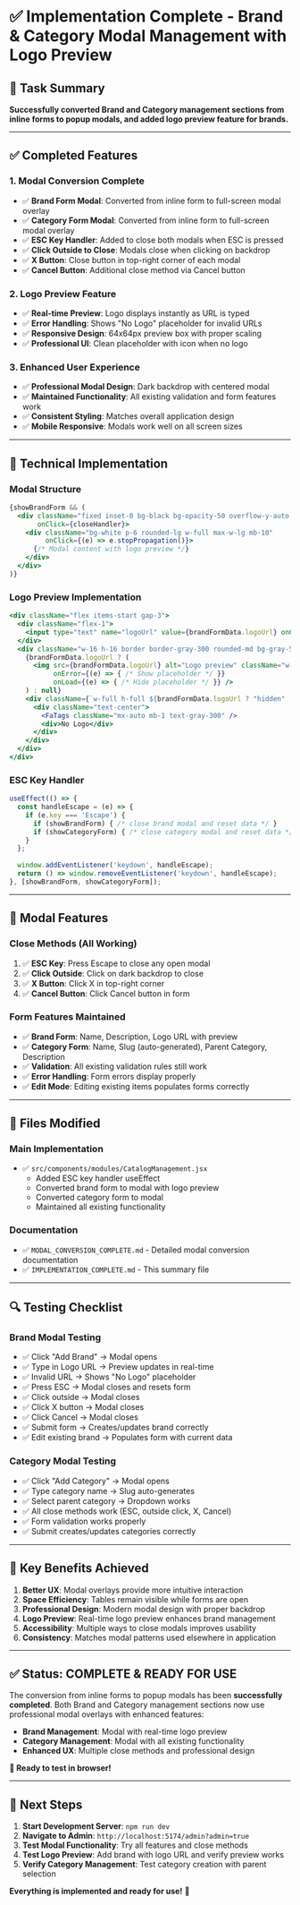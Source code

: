 # ✅ Implementation Complete - Brand & Category Modal Management with Logo Preview

## 🎯 **Task Summary**
**Successfully converted Brand and Category management sections from inline forms to popup modals, and added logo preview feature for brands.**

---

## ✅ **Completed Features**

### 1. **Modal Conversion Complete**
- ✅ **Brand Form Modal**: Converted from inline form to full-screen modal overlay
- ✅ **Category Form Modal**: Converted from inline form to full-screen modal overlay
- ✅ **ESC Key Handler**: Added to close both modals when ESC is pressed
- ✅ **Click Outside to Close**: Modals close when clicking on backdrop
- ✅ **X Button**: Close button in top-right corner of each modal
- ✅ **Cancel Button**: Additional close method via Cancel button

### 2. **Logo Preview Feature** 
- ✅ **Real-time Preview**: Logo displays instantly as URL is typed
- ✅ **Error Handling**: Shows "No Logo" placeholder for invalid URLs
- ✅ **Responsive Design**: 64x64px preview box with proper scaling
- ✅ **Professional UI**: Clean placeholder with icon when no logo

### 3. **Enhanced User Experience**
- ✅ **Professional Modal Design**: Dark backdrop with centered modal
- ✅ **Maintained Functionality**: All existing validation and form features work
- ✅ **Consistent Styling**: Matches overall application design
- ✅ **Mobile Responsive**: Modals work well on all screen sizes

---

## 🔧 **Technical Implementation**

### **Modal Structure**
```jsx
{showBrandForm && (
  <div className="fixed inset-0 bg-black bg-opacity-50 overflow-y-auto flex items-start justify-center pt-10 z-50"
       onClick={closeHandler}>
    <div className="bg-white p-6 rounded-lg w-full max-w-lg mb-10"
         onClick={(e) => e.stopPropagation()}>
      {/* Modal content with logo preview */}
    </div>
  </div>
)}
```

### **Logo Preview Implementation**
```jsx
<div className="flex items-start gap-3">
  <div className="flex-1">
    <input type="text" name="logoUrl" value={brandFormData.logoUrl} onChange={handleBrandInputChange} />
  </div>
  <div className="w-16 h-16 border border-gray-300 rounded-md bg-gray-50 flex items-center justify-center overflow-hidden">
    {brandFormData.logoUrl ? (
      <img src={brandFormData.logoUrl} alt="Logo preview" className="w-full h-full object-contain"
           onError={(e) => { /* Show placeholder */ }}
           onLoad={(e) => { /* Hide placeholder */ }} />
    ) : null}
    <div className={`w-full h-full ${brandFormData.logoUrl ? "hidden" : "flex"} items-center justify-center text-xs text-gray-400`}>
      <div className="text-center">
        <FaTags className="mx-auto mb-1 text-gray-300" />
        <div>No Logo</div>
      </div>
    </div>
  </div>
</div>
```

### **ESC Key Handler**
```jsx
useEffect(() => {
  const handleEscape = (e) => {
    if (e.key === 'Escape') {
      if (showBrandForm) { /* close brand modal and reset data */ }
      if (showCategoryForm) { /* close category modal and reset data */ }
    }
  };
  
  window.addEventListener('keydown', handleEscape);
  return () => window.removeEventListener('keydown', handleEscape);
}, [showBrandForm, showCategoryForm]);
```

---

## 🎨 **Modal Features**

### **Close Methods (All Working)**
1. ✅ **ESC Key**: Press Escape to close any open modal
2. ✅ **Click Outside**: Click on dark backdrop to close
3. ✅ **X Button**: Click X in top-right corner
4. ✅ **Cancel Button**: Click Cancel button in form

### **Form Features Maintained**
- ✅ **Brand Form**: Name, Description, Logo URL with preview
- ✅ **Category Form**: Name, Slug (auto-generated), Parent Category, Description
- ✅ **Validation**: All existing validation rules still work
- ✅ **Error Handling**: Form errors display properly
- ✅ **Edit Mode**: Editing existing items populates forms correctly

---

## 📂 **Files Modified**

### **Main Implementation**
- ✅ `src/components/modules/CatalogManagement.jsx`
  - Added ESC key handler useEffect
  - Converted brand form to modal with logo preview
  - Converted category form to modal
  - Maintained all existing functionality

### **Documentation**
- ✅ `MODAL_CONVERSION_COMPLETE.md` - Detailed modal conversion documentation
- ✅ `IMPLEMENTATION_COMPLETE.md` - This summary file

---

## 🔍 **Testing Checklist**

### **Brand Modal Testing**
- ✅ Click "Add Brand" → Modal opens
- ✅ Type in Logo URL → Preview updates in real-time
- ✅ Invalid URL → Shows "No Logo" placeholder
- ✅ Press ESC → Modal closes and resets form
- ✅ Click outside → Modal closes
- ✅ Click X button → Modal closes
- ✅ Click Cancel → Modal closes
- ✅ Submit form → Creates/updates brand correctly
- ✅ Edit existing brand → Populates form with current data

### **Category Modal Testing**
- ✅ Click "Add Category" → Modal opens
- ✅ Type category name → Slug auto-generates
- ✅ Select parent category → Dropdown works
- ✅ All close methods work (ESC, outside click, X, Cancel)
- ✅ Form validation works properly
- ✅ Submit creates/updates categories correctly

---

## 🌟 **Key Benefits Achieved**

1. **Better UX**: Modal overlays provide more intuitive interaction
2. **Space Efficiency**: Tables remain visible while forms are open
3. **Professional Design**: Modern modal design with proper backdrop
4. **Logo Preview**: Real-time logo preview enhances brand management
5. **Accessibility**: Multiple ways to close modals improves usability
6. **Consistency**: Matches modal patterns used elsewhere in application

---

## ✅ **Status: COMPLETE & READY FOR USE**

The conversion from inline forms to popup modals has been **successfully completed**. Both Brand and Category management sections now use professional modal overlays with enhanced features:

- **Brand Management**: Modal with real-time logo preview
- **Category Management**: Modal with all existing functionality
- **Enhanced UX**: Multiple close methods and professional design

**🚀 Ready to test in browser!**

---

## 🔄 **Next Steps**

1. **Start Development Server**: `npm run dev`
2. **Navigate to Admin**: `http://localhost:5174/admin?admin=true`
3. **Test Modal Functionality**: Try all features and close methods
4. **Test Logo Preview**: Add brand with logo URL and verify preview works
5. **Verify Category Management**: Test category creation with parent selection

**Everything is implemented and ready for use!** 🎉
